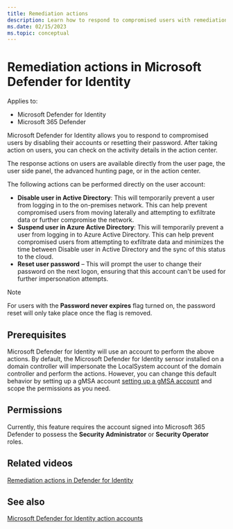 ```yaml
---
title: Remediation actions
description: Learn how to respond to compromised users with remediation actions in Microsoft Defender for Identity
ms.date: 02/15/2023
ms.topic: conceptual
---
```


# Remediation actions in Microsoft Defender for Identity

Applies to:

- Microsoft Defender for Identity
- Microsoft 365 Defender

Microsoft Defender for Identity allows you to respond to compromised users by disabling their accounts or resetting their password. After taking action on users, you can check on the activity details in the action center.

The response actions on users are available directly from the user page, the user side panel, the advanced hunting page, or in the action center.

The following actions can be performed directly on the user account:

- **Disable user in Active Directory**: This will temporarily prevent a user from logging in to the on-premises network. This can help prevent compromised users from moving laterally and attempting to exfiltrate data or further compromise the network.
- **Suspend user in Azure Active Directory**: This will temporarily prevent a user from logging in to Azure Active Directory. This can help prevent compromised users from attempting to exfiltrate data and minimizes the time between Disable user in Active Directory and the sync of this status to the cloud.
- **Reset user password** – This will prompt the user to change their password on the next logon, ensuring that this account can't be used for further impersonation attempts.

> [!NOTE]
> For users with the **Password never expires** flag turned on, the password reset will only take place once the flag is removed.

## Prerequisites

Microsoft Defender for Identity will use an account to perform the above actions. By default, the Microsoft Defender for Identity sensor installed on a domain controller will impersonate the LocalSystem account of the domain controller and perform the actions. However, you can change this default behavior by setting up a gMSA account [setting up a gMSA account](manage-action-accounts.md) and scope the permissions as you need.

## Permissions

Currently, this feature requires the account signed into Microsoft 365 Defender to possess the **Security Administrator** or **Security Operator** roles.

## Related videos

[Remediation actions in Defender for Identity](https://www.microsoft.com/videoplayer/embed/RE4U7Pe)

## See also

[Microsoft Defender for Identity action accounts](manage-action-accounts.md)

